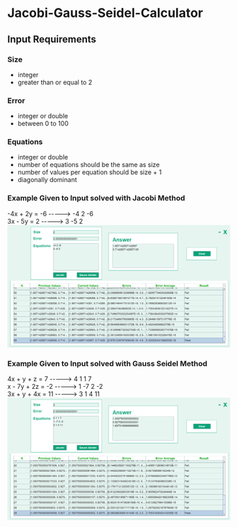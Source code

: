 # Jacobi-Gauss-Seidel-Calculator

## Input Requirements

### Size
- integer
- greater than or equal to 2

### Error
- integer or double
- between 0 to 100

### Equations
- integer or double
- number of equations should be the same as size
- number of values per equation should be size + 1
- diagonally dominant

### Example Given to Input solved with Jacobi Method
-4x + 2y = -6 -----> -4 2 -6<br />
3x - 5y = 2 -----> 3 -5 2
![Screenshot](2x2-Jacobi.png)

### Example Given to Input solved with Gauss Seidel Method
4x + y + z = 7 -----> 4 1 1 7<br />
x - 7y + 2z = -2 -----> 1 -7 2 -2<br />
3x + y + 4x = 11 -----> 3 1 4 11
![Screenshot](3x3-Gauss-Seidel.png)

